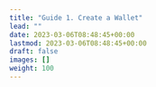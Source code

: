 ```yaml
---
title: "Guide 1. Create a Wallet"
lead: ""
date: 2023-03-06T08:48:45+00:00
lastmod: 2023-03-06T08:48:45+00:00
draft: false
images: []
weight: 100
---
```

